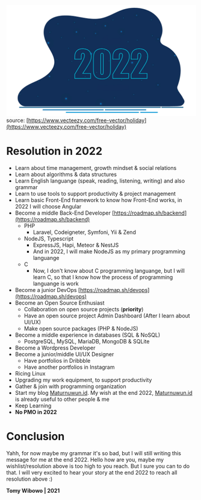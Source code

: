 ![2022](/2022.jpg "2022")
source: [https://www.vecteezy.com/free-vector/holiday](https://www.vecteezy.com/free-vector/holiday)

# Resolution in 2022

- Learn about time management, growth mindset & social relations
- Learn about algorithms & data structures
- Learn English languange (speak, reading, listening, writing) and also grammar
- Learn to use tools to support productivity & project management
- Learn basic Front-End framework to know how Front-End works, in 2022 I will choose Angular
- Become a middle Back-End Developer [https://roadmap.sh/backend](https://roadmap.sh/backend)
  - PHP
    - Laravel, Codeigneter, Symfoni, Yii & Zend
  - NodeJS, Typescript
    - ExpressJS, Hapi, Meteor & NestJS
    - And in 2022, I will make NodeJS as my primary programming languange
  - C
    - Now, I don't know about C programming languange, but I will learn C, so that I know how the process of programming languange is work
- Become a junior DevOps [https://roadmap.sh/devops](https://roadmap.sh/devops)
- Become an Open Source Enthusiast
  - Collaboration on open source projects (**priority**)
  - Have an open source project Admin Dashboard (After I learn about UI/UX)
  - Make open source packages (PHP & NodeJS)
- Become a middle experience in databases (SQL & NoSQL)
  - PostgreSQL, MySQL, MariaDB, MongoDB & SQLite
- Become a Wordpress Developer
- Become a junior/middle UI/UX Designer
  - Have portfolios in Dribbble
  - Have another portfolios in Instagram
- Ricing Linux
- Upgrading my work equipment, to support productivity
- Gather & join with programming organization
- Start my blog [Maturnuwun.id](https://maturnuwun.id). My wish at the end 2022, [Maturnuwun.id](https://maturnuwun.id) is already useful to other people & me
- Keep Learning
- **No PMO in 2022** 

# Conclusion

Yahh, for now maybe my grammar it's so bad, but I will still writing this message for me at the end 2022. Hello how are you, maybe my wishlist/resolution above is too high to you reach. But I sure you can to do that. I will very excited to hear your story at the end 2022 to reach all resolution above :)

**Tomy Wibowo | 2021**

